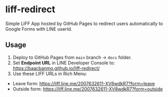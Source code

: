 # liff-redirect

Simple LIFF App hosted by GitHub Pages to redirect users automatically to Google Forms with LINE userId.

## Usage

1. Deploy to GitHub Pages from `main` branch → `docs` folder.
2. Set **Endpoint URL** in LINE Developer Console to: https://baacbanmo.github.io/liff-redirect/
3. Use these LIFF URLs in Rich Menu:

- Leave form: https://liff.line.me/2007632611-XV8wdkR7?form=leave
- Outside form: https://liff.line.me/2007632611-XV8wdkR7?form=outside
